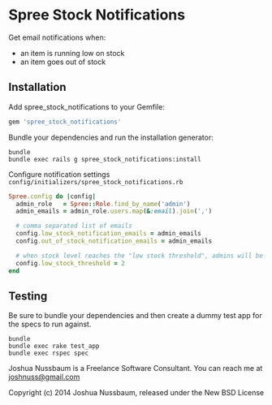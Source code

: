 Spree Stock Notifications
=======================

Get email notifications when:

 - an item is running low on stock
 - an item goes out of stock

Installation
------------

Add spree_stock_notifications to your Gemfile:

```ruby
gem 'spree_stock_notifications'
```

Bundle your dependencies and run the installation generator:

```shell
bundle
bundle exec rails g spree_stock_notifications:install
```

Configure notification settings `config/initializers/spree_stock_notifications.rb`

```ruby
Spree.config do |config|
  admin_role   = Spree::Role.find_by_name('admin')
  admin_emails = admin_role.users.map(&:email).join(',')

  # comma separated list of emails
  config.low_stock_notification_emails = admin_emails
  config.out_of_stock_notification_emails = admin_emails

  # when stock level reaches the "low stock threshold", admins will be notified. Default is 1
  config.low_stock_threshold = 2
end
```

Testing
-------

Be sure to bundle your dependencies and then create a dummy test app for the specs to run against.

```shell
bundle
bundle exec rake test_app
bundle exec rspec spec
```

Joshua Nussbaum is a Freelance Software Consultant. You can reach me at joshnuss@gmail.com

Copyright (c) 2014 Joshua Nussbaum, released under the New BSD License

